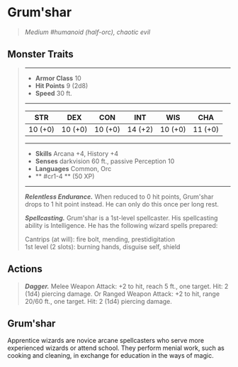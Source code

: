 # Grum'shar
>*Medium #humanoid (half-orc), chaotic evil*
## Monster Traits
>___
>- **Armor Class** 10
>- **Hit Points** 9 (2d8)
>- **Speed** 30 ft.
>___
>|STR|DEX|CON|INT|WIS|CHA|
>|:---:|:---:|:---:|:---:|:---:|:---:|
>|10 (+0)|10 (+0)|10 (+0)|14 (+2)|10 (+0)|11 (+0)|
>___
>- **Skills** Arcana +4, History +4
>- **Senses** darkvision 60 ft., passive Perception 10
>- **Languages** Common, Orc
>- ** #cr1-4 ** (50 XP)
>___
>***Relentless Endurance.*** When reduced to 0 hit points, Grum'shar drops to 1 hit point instead. He can only do this once per long rest.  
>
>***Spellcasting.*** Grum'shar is a 1st-level spellcaster. His spellcasting ability is Intelligence. He has the following wizard spells prepared:  
>
>Cantrips (at will): fire bolt, mending, prestidigitation  
>1st level (2 slots): burning hands, disguise self, shield  
>
## Actions
>***Dagger.*** Melee Weapon Attack: +2 to hit, reach 5 ft., one target. Hit: 2 (1d4) piercing damage. Or Ranged Weapon Attack: +2 to hit, range 20/60 ft., one target. Hit: 2 (1d4) piercing damage.
## Grum'shar
Apprentice wizards are novice arcane spellcasters who serve more experienced wizards or attend school. They perform menial work, such as cooking and cleaning, in exchange for education in the ways of magic.